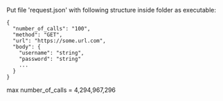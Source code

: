 Put file 'request.json' with following structure inside folder as executable:
```
{
  "number_of_calls": "100",
  "method": "GET",
  "url": "https://some.url.com",
  "body": {
    "username": "string",
    "password": "string"
    ...
  }
}
```

max number_of_calls = 4,294,967,296
